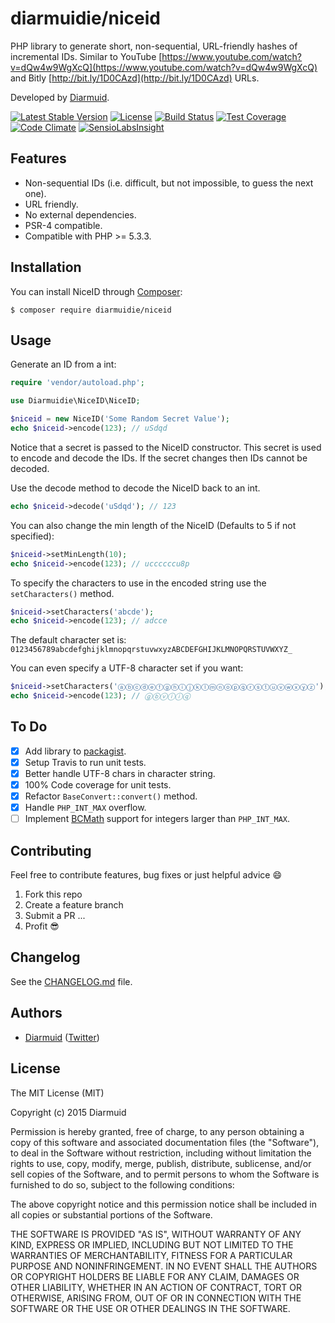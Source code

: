 diarmuidie/niceid
=============

PHP library to generate short, non-sequential, URL-friendly hashes of incremental IDs. Similar to YouTube [https://www.youtube.com/watch?v=dQw4w9WgXcQ](https://www.youtube.com/watch?v=dQw4w9WgXcQ) and Bitly [http://bit.ly/1D0CAzd](http://bit.ly/1D0CAzd) URLs.

Developed by [Diarmuid](https://diarmuid.ie/).

[![Latest Stable Version](https://poser.pugx.org/diarmuidie/niceid/v/stable)](https://packagist.org/packages/diarmuidie/niceid)
[![License](https://poser.pugx.org/diarmuidie/niceid/license)](https://packagist.org/packages/diarmuidie/niceid)
[![Build Status](https://travis-ci.org/diarmuidie/NiceID.svg)](https://travis-ci.org/diarmuidie/niceid)
[![Test Coverage](https://codeclimate.com/github/diarmuidie/niceid/badges/coverage.svg)](https://codeclimate.com/github/diarmuidie/niceid)
[![Code Climate](https://codeclimate.com/github/diarmuidie/niceid/badges/gpa.svg)](https://codeclimate.com/github/diarmuidie/niceid)
[![SensioLabsInsight](https://insight.sensiolabs.com/projects/319dfe53-d14e-478a-99e7-7f795fa33a2b/mini.png)](https://insight.sensiolabs.com/projects/319dfe53-d14e-478a-99e7-7f795fa33a2b)
<!-- [![Total Downloads](https://poser.pugx.org/diarmuidie/niceid/downloads)](https://packagist.org/packages/diarmuidie/niceid) -->

Features
--------

- Non-sequential IDs (i.e. difficult, but not impossible, to guess the next one).
- URL friendly.
- No external dependencies.
- PSR-4 compatible.
- Compatible with PHP >= 5.3.3.

Installation
------------

You can install NiceID through [Composer](https://getcomposer.org):

```shell
$ composer require diarmuidie/niceid
```


Usage
-----

Generate an ID from a int:

```php
require 'vendor/autoload.php';

use Diarmuidie\NiceID\NiceID;

$niceid = new NiceID('Some Random Secret Value');
echo $niceid->encode(123); // uSdqd
```
Notice that a secret is passed to the NiceID constructor. This secret is used to encode and decode the IDs. If the secret changes then IDs cannot be decoded.

Use the decode method to decode the NiceID back to an int.
```php
echo $niceid->decode('uSdqd'); // 123
```

You can also change the min length of the NiceID (Defaults to 5 if not specified):

```php
$niceid->setMinLength(10);
echo $niceid->encode(123); // uccccccu8p
```

To specify the characters to use in the encoded string use the  `setCharacters()` method.

```php
$niceid->setCharacters('abcde');
echo $niceid->encode(123); // adcce
```

The default character set is: `0123456789abcdefghijklmnopqrstuvwxyzABCDEFGHIJKLMNOPQRSTUVWXYZ_`

You can even specify a UTF-8 character set if you want:

```php
$niceid->setCharacters('ⓐⓑⓒⓓⓔⓕⓖⓗⓘⓙⓚⓛⓜⓝⓞⓟⓠⓡⓢⓣⓤⓥⓦⓧⓨⓩ');
echo $niceid->encode(123); // ⓖⓑⓥⓘⓘⓠ
```

To Do
---------
- [x] Add library to [packagist](http://packagist.org).
- [x] Setup Travis to run unit tests.
- [x] Better handle UTF-8 chars in character string.
- [x] 100% Code coverage for unit tests.
- [x] Refactor `BaseConvert::convert()` method.
- [x] Handle `PHP_INT_MAX` overflow.
- [ ] Implement [BCMath](http://php.net/manual/en/book.bc.php) support for integers larger than `PHP_INT_MAX`.

Contributing
---------

Feel free to contribute features, bug fixes or just helpful advice :smile:

1. Fork this repo
2. Create a feature branch
3. Submit a PR
...
4. Profit :sunglasses:


Changelog
---------

See the [CHANGELOG.md](https://github.com/diarmuidie/niceid/blob/master/CHANGELOG.md) file.


Authors
-------

- [Diarmuid](http://diarmuid.ie) ([Twitter](http://twitter.com/diarmuidie))


License
-------

The MIT License (MIT)

Copyright (c) 2015 Diarmuid

Permission is hereby granted, free of charge, to any person obtaining a copy of this software and associated
documentation files (the "Software"), to deal in the Software without restriction, including without limitation the
rights to use, copy, modify, merge, publish, distribute, sublicense, and/or sell copies of the Software, and to permit
persons to whom the Software is furnished to do so, subject to the following conditions:

The above copyright notice and this permission notice shall be included in all copies or substantial portions of the
Software.

THE SOFTWARE IS PROVIDED "AS IS", WITHOUT WARRANTY OF ANY KIND, EXPRESS OR IMPLIED, INCLUDING BUT NOT LIMITED TO THE
WARRANTIES OF MERCHANTABILITY, FITNESS FOR A PARTICULAR PURPOSE AND NONINFRINGEMENT. IN NO EVENT SHALL THE AUTHORS OR
COPYRIGHT HOLDERS BE LIABLE FOR ANY CLAIM, DAMAGES OR OTHER LIABILITY, WHETHER IN AN ACTION OF CONTRACT, TORT OR
OTHERWISE, ARISING FROM, OUT OF OR IN CONNECTION WITH THE SOFTWARE OR THE USE OR OTHER DEALINGS IN THE SOFTWARE.
